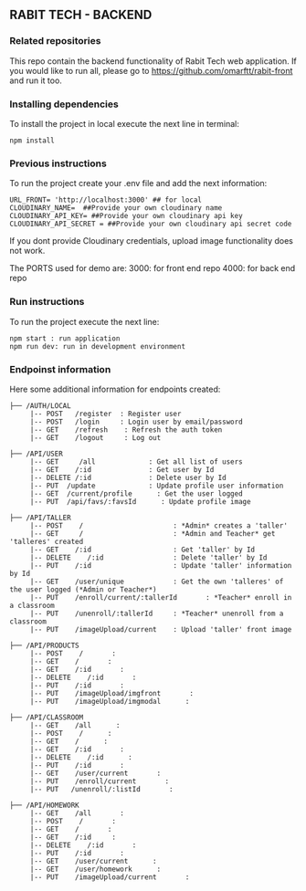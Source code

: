 ## RABIT TECH - BACKEND


### Related repositories

This repo contain the backend functionality of Rabit Tech web application. If you would like to run all, please go to https://github.com/omarftt/rabit-front and run it too.


### Installing dependencies

To install the project in local execute the next line in terminal:

```
npm install
```

### Previous instructions
To run the project create your .env file and add the next information:

```
URL_FRONT= 'http://localhost:3000' ## for local 
CLOUDINARY_NAME=  ##Provide your own cloudinary name
CLOUDINARY_API_KEY= ##Provide your own cloudinary api key
CLOUDINARY_API_SECRET = ##Provide your own cloudinary api secret code
```
If you dont provide Cloudinary credentials, upload image functionality does not work.

The PORTS used for demo are:
 3000: for front end repo
 4000: for back end repo


### Run instructions

To run the project execute the next line:
```
npm start : run application
npm run dev: run in development environment
```

	
### Endpoinst information

Here some additional information for endpoints created:

```
├── /AUTH/LOCAL
     |-- POST   /register  : Register user 
     |-- POST   /login     : Login user by email/password
     |-- GET    /refresh    : Refresh the auth token
     |-- GET    /logout     : Log out
     
├── /API/USER
     |-- GET     /all             : Get all list of users
     |-- GET    /:id              : Get user by Id
     |-- DELETE /:id              : Delete user by Id
     |-- PUT  /update             : Update profile user information
     |-- GET  /current/profile      : Get the user logged
     |-- PUT  /api/favs/:favsId      : Update profile image
     
├── /API/TALLER
     |-- POST    /                      : *Admin* creates a 'taller' 
     |-- GET     /                      : *Admin and Teacher* get 'talleres' created
     |-- GET    /:id                    : Get 'taller' by Id
     |-- DELETE    /:id                 : Delete 'taller' by Id
     |-- PUT    /:id                    : Update 'taller' information by Id
     |-- GET    /user/unique            : Get the own 'talleres' of the user logged (*Admin or Teacher*)
     |-- PUT    /enroll/current/:tallerId       : *Teacher* enroll in a classroom
     |-- PUT    /unenroll/:tallerId     : *Teacher* unenroll from a classroom
     |-- PUT    /imageUpload/current    : Upload 'taller' front image
     
├── /API/PRODUCTS
     |-- POST    /       : 
     |-- GET    /       : 
     |-- GET    /:id       : 
     |-- DELETE    /:id       : 
     |-- PUT    /:id       : 
     |-- PUT    /imageUpload/imgfront       :
     |-- PUT    /imageUpload/imgmodal      :
     
├── /API/CLASSROOM
     |-- GET    /all      : 
     |-- POST    /      :
     |-- GET    /      : 
     |-- GET    /:id       : 
     |-- DELETE    /:id      : 
     |-- PUT    /:id       : 
     |-- GET    /user/current       : 
     |-- PUT    /enroll/current       : 
     |-- PUT   /unenroll/:listId       : 
     
├── /API/HOMEWORK
     |-- GET    /all       : 
     |-- POST    /       : 
     |-- GET    /       : 
     |-- GET    /:id     : 
     |-- DELETE    /:id       : 
     |-- PUT    /:id       : 
     |-- GET    /user/current      : 
     |-- GET    /user/homework      :
     |-- PUT    /imageUpload/current       : 
     

```
